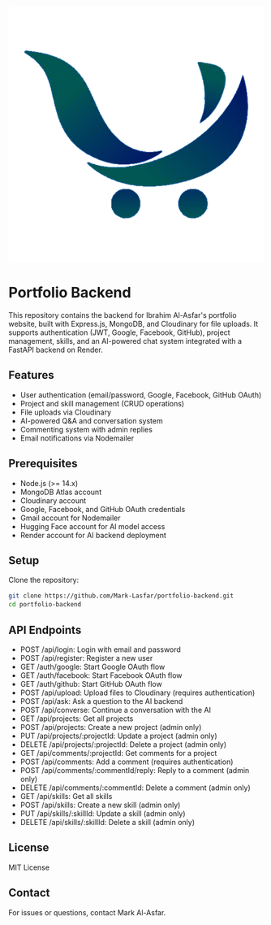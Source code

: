 ![Portfolio Backend Logo](public/icons/logo.png)

# Portfolio Backend

This repository contains the backend for Ibrahim Al-Asfar's portfolio website, built with Express.js, MongoDB, and Cloudinary for file uploads. It supports authentication (JWT, Google, Facebook, GitHub), project management, skills, and an AI-powered chat system integrated with a FastAPI backend on Render.

## Features
- User authentication (email/password, Google, Facebook, GitHub OAuth)
- Project and skill management (CRUD operations)
- File uploads via Cloudinary
- AI-powered Q&A and conversation system
- Commenting system with admin replies
- Email notifications via Nodemailer

## Prerequisites
- Node.js (>= 14.x)
- MongoDB Atlas account
- Cloudinary account
- Google, Facebook, and GitHub OAuth credentials
- Gmail account for Nodemailer
- Hugging Face account for AI model access
- Render account for AI backend deployment

## Setup
 Clone the repository:
   ```bash
   git clone https://github.com/Mark-Lasfar/portfolio-backend.git
   cd portfolio-backend

```
## API Endpoints
- POST /api/login: Login with email and password
- POST /api/register: Register a new user
- GET /auth/google: Start Google OAuth flow
- GET /auth/facebook: Start Facebook OAuth flow
- GET /auth/github: Start GitHub OAuth flow
- POST /api/upload: Upload files to Cloudinary (requires authentication)
- POST /api/ask: Ask a question to the AI backend
- POST /api/converse: Continue a conversation with the AI
- GET /api/projects: Get all projects
- POST /api/projects: Create a new project (admin only)
- PUT /api/projects/:projectId: Update a project (admin only)
- DELETE /api/projects/:projectId: Delete a project (admin only)
- GET /api/comments/:projectId: Get comments for a project
- POST /api/comments: Add a comment (requires authentication)
- POST /api/comments/:commentId/reply: Reply to a comment (admin only)
- DELETE /api/comments/:commentId: Delete a comment (admin only)
- GET /api/skills: Get all skills
- POST /api/skills: Create a new skill (admin only)
- PUT /api/skills/:skillId: Update a skill (admin only)
- DELETE /api/skills/:skillId: Delete a skill (admin only)

## License

MIT License
## Contact

For issues or questions, contact Mark Al-Asfar.
